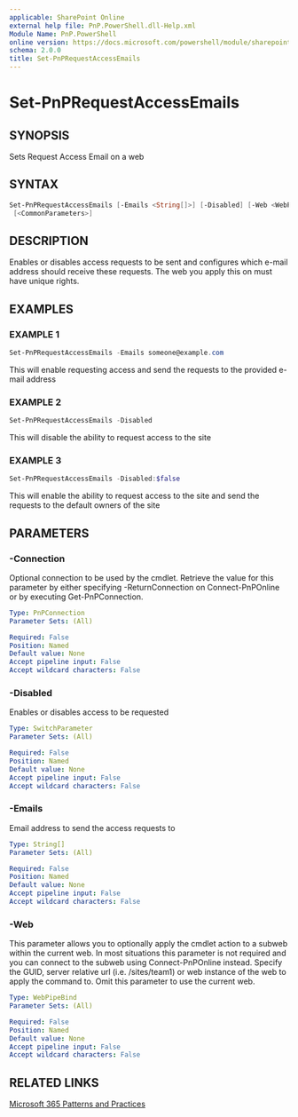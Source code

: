 ```yaml
---
applicable: SharePoint Online
external help file: PnP.PowerShell.dll-Help.xml
Module Name: PnP.PowerShell
online version: https://docs.microsoft.com/powershell/module/sharepoint-pnp/set-pnprequestaccessemails
schema: 2.0.0
title: Set-PnPRequestAccessEmails
---
```


# Set-PnPRequestAccessEmails

## SYNOPSIS
Sets Request Access Email on a web

## SYNTAX

```powershell
Set-PnPRequestAccessEmails [-Emails <String[]>] [-Disabled] [-Web <WebPipeBind>] [-Connection <PnPConnection>]
 [<CommonParameters>]
```

## DESCRIPTION
Enables or disables access requests to be sent and configures which e-mail address should receive these requests. The web you apply this on must have unique rights.

## EXAMPLES

### EXAMPLE 1
```powershell
Set-PnPRequestAccessEmails -Emails someone@example.com
```

This will enable requesting access and send the requests to the provided e-mail address

### EXAMPLE 2
```powershell
Set-PnPRequestAccessEmails -Disabled
```

This will disable the ability to request access to the site

### EXAMPLE 3
```powershell
Set-PnPRequestAccessEmails -Disabled:$false
```

This will enable the ability to request access to the site and send the requests to the default owners of the site

## PARAMETERS

### -Connection
Optional connection to be used by the cmdlet. Retrieve the value for this parameter by either specifying -ReturnConnection on Connect-PnPOnline or by executing Get-PnPConnection.

```yaml
Type: PnPConnection
Parameter Sets: (All)

Required: False
Position: Named
Default value: None
Accept pipeline input: False
Accept wildcard characters: False
```

### -Disabled
Enables or disables access to be requested

```yaml
Type: SwitchParameter
Parameter Sets: (All)

Required: False
Position: Named
Default value: None
Accept pipeline input: False
Accept wildcard characters: False
```

### -Emails
Email address to send the access requests to

```yaml
Type: String[]
Parameter Sets: (All)

Required: False
Position: Named
Default value: None
Accept pipeline input: False
Accept wildcard characters: False
```

### -Web
This parameter allows you to optionally apply the cmdlet action to a subweb within the current web. In most situations this parameter is not required and you can connect to the subweb using Connect-PnPOnline instead. Specify the GUID, server relative url (i.e. /sites/team1) or web instance of the web to apply the command to. Omit this parameter to use the current web.

```yaml
Type: WebPipeBind
Parameter Sets: (All)

Required: False
Position: Named
Default value: None
Accept pipeline input: False
Accept wildcard characters: False
```

## RELATED LINKS

[Microsoft 365 Patterns and Practices](https://aka.ms/m365pnp)